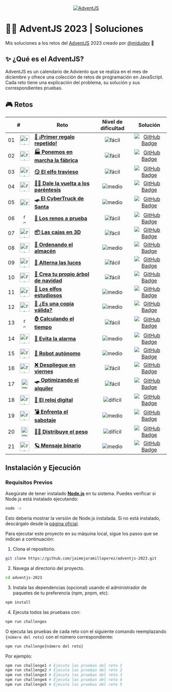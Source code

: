 <div align="center">
  <a href="https://adventjs.dev/">
    <img src="https://github.com/user-attachments/assets/442e700c-4421-46da-b5a5-f65f77f7500f" alt="AdventJS" /> 
  </a>
</div>

# 🎅🏻 AdventJS 2023 | Soluciones

Mis soluciones a los retos del [AdventJS](https://adventjs.dev/) 2023 creado por [@midudev](https://github.com/midudev/) 👾

## ✨ ¿Qué es el AdventJS?

AdventJS es un calendario de Adviento que se realiza en el mes de diciembre y ofrece una colección de retos de programación en JavaScript. Cada reto tiene una explicación del problema, su solución y sus correspondientes pruebas.

## 🎮 Retos

<table>
  <thead>
    <tr>
      <th align="center" colspan="2">#</th>
      <th align="center">Reto</th>
      <th align="center">Nivel de dificultad</th>
      <th align="center">Solución</th>
    </td>
  </thead>
  <tbody>
    <tr>
      <td align="center">01</td>
      <td align="center">
        <img src="https://github.com/user-attachments/assets/46b569c5-1adc-466e-bba4-dc6e1052b1ca" alt="reto #01" width="30" height="30" />
      </td>
      <td>
        <a href="/src/challenge-01/README-ES.md"><strong>🎁 ¡Primer regalo repetido!</strong></a>
      </td>
      <td align="center">
        <img src="https://img.shields.io/badge/Fácil-77A626" alt="fácil" />
      </td>
      <td align="center">
        <a href="/src/challenge-01/index.js">
          <img src="https://img.shields.io/badge/Código-181717?logo=github&logoColor=fff&style=flat-square" alt="GitHub Badge" />
        </a>
      </td>
    </tr>
    <tr>
      <td align="center">02</td>
      <td align="center">
        <img src="https://github.com/user-attachments/assets/572be52d-50ba-4800-a655-942782c2e566" alt="reto #02" width="30" height="30" />
      </td>
      <td>
        <a href="/src/challenge-02/README-ES.md"><strong>🏭 Ponemos en marcha la fábrica</strong></a>
      </td>
      <td align="center">
        <img src="https://img.shields.io/badge/Fácil-77A626" alt="fácil" />
      </td>
      <td align="center">
        <a href="/src/challenge-02/index.js">
          <img src="https://img.shields.io/badge/Código-181717?logo=github&logoColor=fff&style=flat-square" alt="GitHub Badge" />
        </a>
      </td>
    </tr>
    <tr>
      <td align="center">03</td>
      <td align="center">
        <img src="https://github.com/user-attachments/assets/8d06665e-9145-466a-b8b1-bea1b121b37a" alt="reto #03" width="30" height="30" />
      </td>
      <td>
        <a href="/src/challenge-03/README-ES.md"><strong>😏 El elfo travieso</strong></a>
      </td>
      <td align="center">
        <img src="https://img.shields.io/badge/Fácil-77A626" alt="fácil" />
      </td>
      <td align="center">
        <a href="/src/challenge-03/index.js">
          <img src="https://img.shields.io/badge/Código-181717?logo=github&logoColor=fff&style=flat-square" alt="GitHub Badge" />
        </a>
      </td>
    </tr>
    <tr>
      <td align="center">04</td>
      <td align="center">
        <img src="https://github.com/user-attachments/assets/8a869e3c-df6d-444a-8ddb-cf3dadfd0c1a" alt="reto #04" width="30" height="30" />
      </td>
      <td>
        <a href="/src/challenge-04/README-ES.md"><strong>😵‍💫 Dale la vuelta a los paréntesis</strong></a>
      </td>
      <td align="center">
        <img src="https://img.shields.io/badge/Medio-E3A008" alt="medio" />
      </td>
      <td align="center">
        <a href="/src/challenge-04/index.js">
          <img src="https://img.shields.io/badge/Código-181717?logo=github&logoColor=fff&style=flat-square" alt="GitHub Badge" />
        </a>
      </td>
    </tr>
    <tr>
      <td align="center">05</td>
      <td align="center">
        <img src="https://github.com/user-attachments/assets/dd4c6190-1057-4537-a904-d449403890f4" alt="reto #05" width="30" height="20" />
      </td>
      <td>
        <a href="/src/challenge-05/README-ES.md"><strong>🛷 El CyberTruck de Santa</strong></a>
      </td>
      <td align="center">
        <img src="https://img.shields.io/badge/Medio-E3A008" alt="medio" />
      </td>
      <td align="center">
        <a href="/src/challenge-05/index.js">
          <img src="https://img.shields.io/badge/Código-181717?logo=github&logoColor=fff&style=flat-square" alt="GitHub Badge" />
        </a>
      </td>
    </tr>
    <tr>
      <td align="center">06</td>
      <td align="center">
        <img src="https://github.com/user-attachments/assets/2af3242c-8a0a-45dc-8a9c-39a7f71f412d" alt="reto #06" width="12" height="30" />
      </td>
      <td>
        <a href="/src/challenge-06/README-ES.md"><strong>🦌 Los renos a prueba</strong></a>
      </td>
      <td align="center">
        <img src="https://img.shields.io/badge/Fácil-77A626" alt="fácil" />
      </td>
      <td align="center">
        <a href="/src/challenge-06/index.js">
          <img src="https://img.shields.io/badge/Código-181717?logo=github&logoColor=fff&style=flat-square" alt="GitHub Badge" />
        </a>
      </td>
    </tr>
    <tr>
      <td align="center">07</td>
      <td align="center">
        <img src="https://github.com/user-attachments/assets/f1c7e172-8d09-4d88-9971-219503ee02f8" alt="reto #07" width="30" height="30" />
      </td>
      <td>
        <a href="/src/challenge-07/README-ES.md"><strong>📦 Las cajas en 3D</strong></a>
      </td>
      <td align="center">
        <img src="https://img.shields.io/badge/Fácil-77A626" alt="fácil" />
      </td>
      <td align="center">
        <a href="/src/challenge-07/index.js">
          <img src="https://img.shields.io/badge/Código-181717?logo=github&logoColor=fff&style=flat-square" alt="GitHub Badge" />
        </a>
      </td>
    </tr>
    <tr>
      <td align="center">08</td>
      <td align="center">
        <img src="https://github.com/user-attachments/assets/eb2eda47-b8fc-46bc-be3c-d5bbe78326aa" alt="reto #08" width="30" height="30" />
      </td>
      <td>
        <a href="/src/challenge-08/README-ES.md"><strong>🏬 Ordenando el almacén</strong></a>
      </td>
      <td align="center">
        <img src="https://img.shields.io/badge/Medio-E3A008" alt="medio" />
      </td>
      <td align="center">
        <a href="/src/challenge-08/index.js">
          <img src="https://img.shields.io/badge/Código-181717?logo=github&logoColor=fff&style=flat-square" alt="GitHub Badge" />
        </a>
      </td>
    </tr>
    <tr>
      <td align="center">09</td>
      <td align="center">
        <img src="https://github.com/user-attachments/assets/69cffd35-04fc-42fc-9262-47218f5bb305" alt="reto #09" width="30" height="30" />
      </td>
      <td>
        <a href="/src/challenge-09/README-ES.md"><strong>🚦 Alterna las luces</strong></a>
      </td>
      <td align="center">
        <img src="https://img.shields.io/badge/Fácil-77A626" alt="fácil" />
      </td>
      <td align="center">
        <a href="/src/challenge-09/index.js">
          <img src="https://img.shields.io/badge/Código-181717?logo=github&logoColor=fff&style=flat-square" alt="GitHub Badge" />
        </a>
      </td>
    </tr>
    <tr>
      <td align="center">10</td>
      <td align="center">
        <img src="https://github.com/user-attachments/assets/193afb34-3d0a-4113-8edf-220556ed95b1" alt="reto #10" width="30" height="30" style="object-fit: cover; object-position: center center;" />
      </td>
      <td>
        <a href="/src/challenge-10/README-ES.md"><strong>🎄 Crea tu propio árbol de navidad</strong></a>
      </td>
      <td align="center">
        <img src="https://img.shields.io/badge/Fácil-77A626" alt="fácil" />
      </td>
      <td align="center">
        <a href="/src/challenge-10/index.js">
          <img src="https://img.shields.io/badge/Código-181717?logo=github&logoColor=fff&style=flat-square" alt="GitHub Badge" />
        </a>
      </td>
    </tr>
    <tr>
      <td align="center">11</td>
      <td align="center">
        <img src="https://github.com/user-attachments/assets/4e4a2c14-2ba0-4a13-a6e7-8f942ec3bab3" alt="reto #11" width="30" height="30" />
      </td>
      <td>
        <a href="/src/challenge-11/README-ES.md"><strong>📖 Los elfos estudiosos</strong></a>
      </td>
      <td align="center">
        <img src="https://img.shields.io/badge/Medio-E3A011" alt="medio" />
      </td>
      <td align="center">
        <a href="/src/challenge-11/index.js">
          <img src="https://img.shields.io/badge/Código-181717?logo=github&logoColor=fff&style=flat-square" alt="GitHub Badge" />
        </a>
      </td>
    </tr>
    <tr>
      <td align="center">12</td>
      <td align="center">
        <img src="https://github.com/user-attachments/assets/f7082001-7a33-43b9-ae8e-3e2be70988b3" alt="reto #12" width="30" height="30" />
      </td>
      <td>
        <a href="/src/challenge-12/README-ES.md"><strong>📸 ¿Es una copia válida?</strong></a>
      </td>
      <td align="center">
        <img src="https://img.shields.io/badge/Medio-E3A011" alt="medio" />
      </td>
      <td align="center">
        <a href="/src/challenge-12/index.js">
          <img src="https://img.shields.io/badge/Código-181717?logo=github&logoColor=fff&style=flat-square" alt="GitHub Badge" />
        </a>
      </td>
    </tr>
    <tr>
      <td align="center">13</td>
      <td align="center">
        <img src="https://github.com/user-attachments/assets/d9fe68e3-723b-4187-beb5-627f056300f6" alt="reto #13" width="12" height="30" />
      </td>
      <td>
        <a href="/src/challenge-13/README-ES.md"><strong>⌚️ Calculando el tiempo</strong></a>
      </td>
      <td align="center">
        <img src="https://img.shields.io/badge/Fácil-77A626" alt="fácil" />
      </td>
      <td align="center">
        <a href="/src/challenge-13/index.js">
          <img src="https://img.shields.io/badge/Código-181717?logo=github&logoColor=fff&style=flat-square" alt="GitHub Badge" />
        </a>
      </td>
    </tr>
    <tr>
      <td align="center">14</td>
      <td align="center">
        <img src="https://github.com/user-attachments/assets/eac257ab-5e4b-4682-9c2e-0d68a7ab4b8c" alt="reto #14" width="30" height="30" />
      </td>
      <td>
        <a href="/src/challenge-14/README-ES.md"><strong>🚨 Evita la alarma</strong></a>
      </td>
      <td align="center">
        <img src="https://img.shields.io/badge/Medio-E3A011" alt="medio" />
      </td>
      <td align="center">
        <a href="/src/challenge-14/index.js">
          <img src="https://img.shields.io/badge/Código-181717?logo=github&logoColor=fff&style=flat-square" alt="GitHub Badge" />
        </a>
      </td>
    </tr>
    <tr>
      <td align="center">15</td>
      <td align="center">
        <img src="https://github.com/user-attachments/assets/83f1077f-b8af-447a-9cfe-b3d51d8ebc54" alt="reto #15" width="30" height="30" />
      </td>
      <td>
        <a href="/src/challenge-15/README-ES.md"><strong>🤖 Robot autónomo</strong></a>
      </td>
      <td align="center">
        <img src="https://img.shields.io/badge/Medio-E3A011" alt="medio" />
      </td>
      <td align="center">
        <a href="/src/challenge-15/index.js">
          <img src="https://img.shields.io/badge/Código-181717?logo=github&logoColor=fff&style=flat-square" alt="GitHub Badge" />
        </a>
      </td>
    </tr>
    <tr>
      <td align="center">16</td>
      <td align="center">
        <img src="https://github.com/user-attachments/assets/dcd61f12-5e72-4040-9e1e-8ad564c1ddf4" alt="reto #16" width="30" height="30" />
      </td>
      <td>
        <a href="/src/challenge-16/README-ES.md"><strong>❌ Despliegue en viernes</strong></a>
      </td>
      <td align="center">
        <img src="https://img.shields.io/badge/Fácil-77A626" alt="fácil" />
      </td>
      <td align="center">
        <a href="/src/challenge-16/index.js">
          <img src="https://img.shields.io/badge/Código-181717?logo=github&logoColor=fff&style=flat-square" alt="GitHub Badge" />
        </a>
      </td>
    </tr>
    <tr>
      <td align="center">17</td>
      <td align="center">
        <img src="https://github.com/user-attachments/assets/c9db5b7d-6afe-492d-bb6c-fb6ae9ab3b93" alt="reto #17" width="20" height="30" />
      </td>
      <td>
        <a href="/src/challenge-17/README-ES.md"><strong>🛷 Optimizando el alquiler</strong></a>
      </td>
      <td align="center">
        <img src="https://img.shields.io/badge/Fácil-77A626" alt="fácil" />
      </td>
      <td align="center">
        <a href="/src/challenge-17/index.js">
          <img src="https://img.shields.io/badge/Código-181717?logo=github&logoColor=fff&style=flat-square" alt="GitHub Badge" />
        </a>
      </td>
    </tr>
    <tr>
      <td align="center">18</td>
      <td align="center">
        <img src="https://github.com/user-attachments/assets/d7fe7160-4077-45ca-9e0f-732f59a21286" alt="reto #18" width="30" height="30" />
      </td>
      <td>
        <a href="/src/challenge-18/README-ES.md"><strong>🔢 El reloj digital</strong></a>
      </td>
      <td align="center">
        <img src="https://img.shields.io/badge/Difícil-DC2626" alt="difícil" />
      </td>
      <td align="center">
        <a href="/src/challenge-18/index.js">
          <img src="https://img.shields.io/badge/Código-181717?logo=github&logoColor=fff&style=flat-square" alt="GitHub Badge" />
        </a>
      </td>
    </tr>
    <tr>
      <td align="center">19</td>
      <td align="center">
        <img src="https://github.com/user-attachments/assets/dd5273b6-f55f-4335-a09f-cf6340db81ba" alt="reto #19" width="30" height="30" />
      </td>
      <td>
        <a href="/src/challenge-19/README-ES.md"><strong>💣 Enfrenta el sabotaje</strong></a>
      </td>
      <td align="center">
        <img src="https://img.shields.io/badge/Medio-E3A011" alt="medio" />
      </td>
      <td align="center">
        <a href="/src/challenge-19/index.js">
          <img src="https://img.shields.io/badge/Código-181717?logo=github&logoColor=fff&style=flat-square" alt="GitHub Badge" />
        </a>
      </td>
    </tr>
    <tr>
      <td align="center">20</td>
      <td align="center">
        <img src="https://github.com/user-attachments/assets/975c3243-7b3f-4db9-9094-064f34cbb10f" alt="reto #20" width="22" height="30" />
      </td>
      <td>
        <a href="/src/challenge-20/README-ES.md"><strong>🏋️‍♂️ Distribuye el peso</strong></a>
      </td>
      <td align="center">
        <img src="https://img.shields.io/badge/Difícil-DC2626" alt="difícil" />
      </td>
      <td align="center">
        <a href="/src/challenge-20/index.js">
          <img src="https://img.shields.io/badge/Código-181717?logo=github&logoColor=fff&style=flat-square" alt="GitHub Badge" />
        </a>
      </td>
    </tr>
    <tr>
      <td align="center">21</td>
      <td align="center">
        <img src="https://github.com/user-attachments/assets/5273c2c5-a1aa-45dd-929f-52f9b1b1a611" alt="reto #21" width="30" height="30" />
      </td>
      <td>
        <a href="/src/challenge-21/README-ES.md"><strong>🪐 Mensaje binario</strong></a>
      </td>
      <td align="center">
        <img src="https://img.shields.io/badge/Medio-E3A011" alt="medio" />
      </td>
      <td align="center">
        <a href="/src/challenge-21/index.js">
          <img src="https://img.shields.io/badge/Código-181717?logo=github&logoColor=fff&style=flat-square" alt="GitHub Badge" />
        </a>
      </td>
    </tr>
  </tbody>
</table>

## Instalación y Ejecución

### Requisitos Previos

Asegúrate de tener instalado [**Node.js**](https://nodejs.org/) en tu sistema. Puedes verificar si Node.js está instalado ejecutando:

```bash
node -v
```

Esto debería mostrar la versión de Node.js instalada. Si no está instalado, descárgalo desde la [página oficial](https://nodejs.org/).

Para ejecutar este proyecto en su máquina local, sigue los pasos que se indican a continuación:

1. Clona el repositorio.

```bash
git clone https://github.com/jaimejaramilloperez/adventjs-2023.git
```

2. Navega al directorio del proyecto.

```bash
cd adventjs-2023
```

3. Instala las dependencias (opcional) usando el administrador de paquetes de tu preferencia (npm, pnpm, etc).

```bash
npm install
```

4. Ejecuta todos las pruebass con:

```bash
npm run challenges
```

O ejecuta las pruebas de cada reto con el siguiente comando reemplazando `{número del reto}` con el número correspondiente:

```bash
npm run challenge{número del reto}
```

Por ejemplo:

```bash
npm run challenge1 # Ejecuta las pruebas del reto 1
npm run challenge2 # Ejecuta las pruebas del reto 2
npm run challenge3 # Ejecuta las pruebas del reto 3
npm run challenge4 # Ejecuta las pruebas del reto 4
npm run challenge5 # Ejecuta las pruebas del reto 5
```
